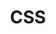 ---
title: CSS
desc: >-
  Cascading Style Sheets (CSS) is a style sheet language used for describing the
  look and formatting of a document written in a markup language.
_links:
  projects:
    - href: /projects/agdc/
    - href: /projects/awwu-intranet/
    - href: /projects/energy-efficiency-map/
    - href: /projects/qb/
    - href: /projects/scramble-score/
    - href: /projects/scrum-tools/
    - href: /projects/somd/
    - href: /projects/systems-portal/
    - href: /projects/this-site/
  jobs:
    - href: /jobs/freelance/
    - href: /jobs/rdi/
  self:
    href: /languages/css/
_embedded:
  projects:
    - title: Alaska Gasline Development Corporation
      desc: >-
        Web application that provides AGDC with documentation, reporting, and
        querying tools for their vast GIS data and infrastructure.
      role: Technical Lead
      begin_year: 2013
      end_year: 2014
      _links:
        jobs:
          - href: /jobs/rdi/
        languages:
          - href: /languages/cs/
          - href: /languages/css/
          - href: /languages/html/
          - href: /languages/js/
          - href: /languages/py/
          - href: /languages/rb/
          - href: /languages/sql/
          - href: /languages/tsql/
        db:
          - href: /db/sql-server/
        os:
          - href: /os/windows/
        self:
          href: /projects/agdc/
    - title: AWWU Intranet
      desc: >-
        Web application that contains AWWU's reporting and querying tools,
        systems status, and custom applications.
      role: Technical Lead
      begin_year: 2005
      end_year: 2008
      _links:
        jobs:
          - href: /jobs/rdi/
        languages:
          - href: /languages/cs/
          - href: /languages/css/
          - href: /languages/html/
          - href: /languages/js/
          - href: /languages/tsql/
          - href: /languages/sql/
        db:
          - href: /db/oracle/
        os:
          - href: /os/windows/
        self:
          href: /projects/awwu-intranet/
    - title: Energy Efficiency Map
      desc: >-
        Web application that allows the Alaska Energy Authority to monitor and
        administer data from their statewide energy saving programs.
      role: Technical Lead
      begin_year: 2012
      end_year: 2013
      _links:
        jobs:
          - href: /jobs/rdi/
        languages:
          - href: /languages/cs/
          - href: /languages/css/
          - href: /languages/html/
          - href: /languages/js/
          - href: /languages/sql/
          - href: /languages/tsql/
        db:
          - href: /db/sql-server/
        os:
          - href: /os/windows/
        self:
          href: /projects/energy-efficiency-map/
    - title: Quality Bank
      desc: >-
        Web application that manages the workflow, pricing data, sampling data,
        volume data, and invoicing for the Trans-Alaska Pipeline System.
      role: Technical Lead
      begin_year: 2010
      end_year: 2012
      _links:
        jobs:
          - href: /jobs/rdi/
        languages:
          - href: /languages/cs/
          - href: /languages/css/
          - href: /languages/html/
          - href: /languages/js/
          - href: /languages/sql/
          - href: /languages/tsql/
        db:
          - href: /db/sql-server/
        os:
          - href: /os/windows/
        self:
          href: /projects/qb/
    - title: ScrambleScore
      desc: >-
        Mobile web application that allows golfers participating in scramble
        golf tournaments to record their scores and monitor the tournament
        leaderboard.
      role: Project Manager
      begin_year: 2012
      end_year: 2013
      _links:
        jobs:
          - href: /jobs/rdi/
        languages:
          - href: /languages/css/
          - href: /languages/html/
          - href: /languages/js/
          - href: /languages/rb/
        db:
          - href: /db/postgres/
        os:
          - href: /os/windows/
          - href: /os/osx/
          - href: /os/linux/
        self:
          href: /projects/scramble-score/
    - title: Scrum Tools
      desc: null
      role: Technical Lead
      begin_year: 2012
      end_year: 2013
      _links:
        jobs:
          - href: /jobs/rdi/
        languages:
          - href: /languages/cs/
          - href: /languages/css/
          - href: /languages/html/
          - href: /languages/js/
          - href: /languages/sql/
          - href: /languages/tsql/
        db:
          - href: /db/sql-server/
        os:
          - href: /os/windows/
        self:
          href: /projects/scrum-tools/
    - title: Service Order Mobile Dispatch
      desc: >-
        Mobile web application that allows Anchorage Water & Wastewater Utility
        service workers to query and record service information while in the
        field.
      role: Technical Lead
      begin_year: 2009
      end_year: 2009
      _links:
        jobs:
          - href: /jobs/rdi/
        languages:
          - href: /languages/cs/
          - href: /languages/css/
          - href: /languages/html/
          - href: /languages/js/
          - href: /languages/tsql/
          - href: /languages/sql/
        db:
          - href: /db/oracle/
        os:
          - href: /os/windows/
        self:
          href: /projects/somd/
    - title: Systems Portal
      desc: Web application for tracking data used by systems administrators.
      role: Technical Lead
      begin_year: 2013
      end_year: 2013
      _links:
        jobs:
          - href: /jobs/rdi/
        languages:
          - href: /languages/cs/
          - href: /languages/css/
          - href: /languages/html/
          - href: /languages/js/
          - href: /languages/sql/
          - href: /languages/tsql/
        db:
          - href: /db/sql-server/
        os:
          - href: /os/windows/
        self:
          href: /projects/systems-portal/
    - title: This Site
      desc: >-
        My website/experiment that uses Jekyll to create static HTML pages using
        YAML, Markdown, and hypermedia.
      role: Author
      begin_year: 2014
      end_year: null
      _links:
        code:
          title: github.com/gregoryjscott/me
          href: 'https://github.com/gregoryjscott/me'
        jobs:
          - href: /jobs/freelance/
        languages:
          - href: /languages/css/
          - href: /languages/html/
          - href: /languages/rb/
        os:
          - href: /os/osx/
          - href: /os/linux/
        self:
          href: /projects/this-site/
  jobs:
    - title: Freelance
      desc: Freelance Programmer
      role: Self
      begin_year: 2014
      end_year: null
      time_desc: July 2014 - present
      _links:
        projects:
          - href: /projects/denver-schedules-api/
          - href: /projects/mvc-integration-test-framework/
          - href: /projects/simpler/
          - href: /projects/this-site/
        db:
          - href: /db/postgres/
        languages:
          - href: /languages/cs/
          - href: /languages/rb/
          - href: /languages/sql/
          - href: /languages/css/
          - href: /languages/html/
        os:
          - href: /os/windows/
          - href: /os/osx/
          - href: /os/linux/
        self:
          href: /jobs/freelance/
    - title: 'Resource Data, Inc.'
      desc: >-
        Technical Lead for Resource Data, Inc. (RDI), with branches in Alaska,
        Texas, Idaho, Minnesota, and Oregon, that provides custom database, web,
        and GIS programming services
      role: Technical Lead
      begin_year: 2005
      end_year: 2014
      time_desc: July 2005 - July 2014
      _links:
        projects:
          - href: /projects/agdc/
          - href: /projects/ahfc-integration/
          - href: /projects/awwu-intranet/
          - href: /projects/awwu-job-scheduler/
          - href: /projects/awwu-systems-integration/
          - href: /projects/bit-proposal/
          - href: /projects/centroid/
          - href: /projects/cis-data-capture/
          - href: /projects/consumption-views/
          - href: /projects/database-sync-awwu/
          - href: /projects/employee-suggestions/
          - href: /projects/energy-efficiency-map/
          - href: /projects/flir-monitoring/
          - href: /projects/lasar-range-finder/
          - href: /projects/please/
          - href: /projects/qb/
          - href: /projects/report-engine/
          - href: /projects/sar-reports/
          - href: /projects/scramble-score/
          - href: /projects/scrum-tools/
          - href: /projects/somd/
          - href: /projects/systems-portal/
          - href: /projects/train-builder/
        db:
          - href: /db/sql-server/
          - href: /db/oracle/
          - href: /db/access/
          - href: /db/sqlite/
          - href: /db/postgres/
        languages:
          - href: /languages/cs/
          - href: /languages/css/
          - href: /languages/html/
          - href: /languages/js/
          - href: /languages/py/
          - href: /languages/rb/
          - href: /languages/sql/
          - href: /languages/tsql/
        os:
          - href: /os/windows/
          - href: /os/osx/
          - href: /os/linux/
        self:
          href: /jobs/rdi/
---